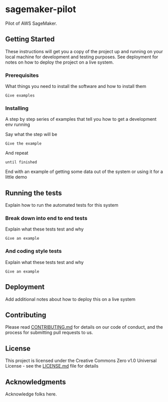 # sagemaker-pilot
Pilot of AWS SageMaker.

## Getting Started

These instructions will get you a copy of the project up and running on your local machine for development and testing purposes. See deployment for notes on how to deploy the project on a live system.

### Prerequisites

What things you need to install the software and how to install them

```
Give examples
```

### Installing

A step by step series of examples that tell you how to get a development env running

Say what the step will be

```
Give the example
```

And repeat

```
until finished
```

End with an example of getting some data out of the system or using it for a little demo

## Running the tests

Explain how to run the automated tests for this system

### Break down into end to end tests

Explain what these tests test and why

```
Give an example
```

### And coding style tests

Explain what these tests test and why

```
Give an example
```

## Deployment

Add additional notes about how to deploy this on a live system

## Contributing

Please read [CONTRIBUTING.md](https://github.com/GSA/sagemaker-pilot/CONTRIBUTING.md) for details on our code of conduct, and the process for submitting pull requests to us.

## License

This project is licensed under the Creative Commons Zero v1.0 Universal License - see the [LICENSE.md](https://github.com/GSA/sagemaker-pilot/LICENSE.md) file for details

## Acknowledgments

Acknowledge folks here.